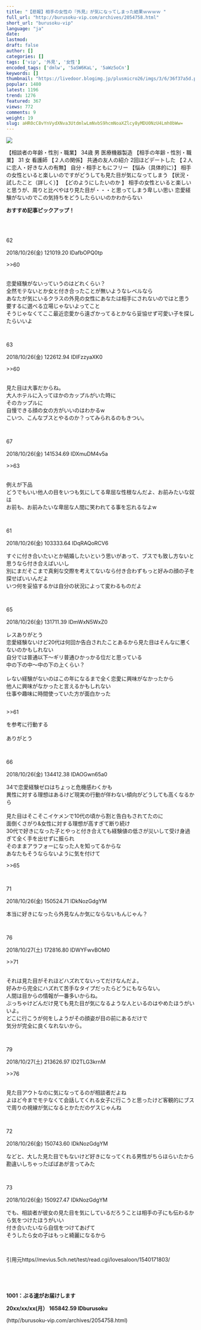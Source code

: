 ```yaml
---
title: "【悲報】相手の女性の『外見』が気になってしまった結果ｗｗｗｗ "
full_url: "http://burusoku-vip.com/archives/2054758.html"
short_url: "burusoku-vip"
language: "ja"
date: 
lastmod: 
draft: false
author: []
categories: []
tags: ['vip', '外見', '女性']
encoded_tags: ['dmlw', '5aSW6KaL', '5aWz5oCn']
keywords: []
thumbnail: "https://livedoor.blogimg.jp/plusmicro26/imgs/3/6/36f37a5d.png"
popular: 1480
latest: 1196
trend: 1276
featured: 367
views: 772
comments: 9
weight: 19
slug: aHR0cC8vYnVydXNva3UtdmlwLmNvbS9hcmNoaXZlcy8yMDU0NzU4Lmh0bWw=
---
```


![](https://livedoor.blogimg.jp/plusmicro26/imgs/3/6/36f37a5d.png)

<div><p>【相談者の年齢・性別・職業】 34歳 男 医療機器製造 【相手の年齢・性別・職業】 31 女 看護師 【２人の関係】 共通の友人の紹介 2回ほどデートした 【２人に恋人・好きな人の有無】 自分・相手ともにフリー 【悩み（具体的に）】 相手の女性といると楽しいのですがどうしても見た目が気になってしまう 【状況・試したこと（詳しく）】 【どのようにしたいのか 】 相手の女性といると楽しいと思うが、周りと比べやはり見た目が・・・と思ってしまう卑しい思い 恋愛経験がないのでこの気持ちをどうしたらいいのかわからない</p><p><b>おすすめ記事ピックアップ！</b></p> <p id='divPC2'> </p> <p></p><br> <br><p>62 <p> 2018/10/26(金) 121019.20 IDafbOPQ0tp</p></p><p> <p class='anchor'>>>60</p> <br> 恋愛経験がないっていうのはどれくらい？ <br> 全然モテないとか女と付き合ったことが無いようなレベルなら <br> あなたが気にいるクラスの外見の女性にあなたは相手にされないのではと思う <br> 要するに選べる立場じゃないよってこと <br> そうじゃなくてここ最近恋愛から遠ざかってるとかなら妥協せず可愛い子を探したらいいよ </p><br> <p>63 <p> 2018/10/26(金) 122612.94 IDIFzzyaXK0</p></p><p> <p class='anchor'>>>60</p> <br> 見た目は大事だからね。 <br>大人ホテルに入ってほかのカップルがいた時に <br> そのカップルに <br> 自慢できる顔の女の方がいいのはわかるw <br> こいつ、こんなブスとやるのか？ってみられるのもきつい。 </p><br> <p>67 <p> 2018/10/26(金) 141534.69 IDXmuDM4v5a</p></p><p> <p class='anchor'>>>63</p> <br> 例えが下品 <br> どうでもいい他人の目をいつも気にしてる卑屈な性根なんだよ、お前みたいな奴は <br> お前も、お前みたいな卑屈な人間に笑われてる事を忘れるなよw </p><br> <p>61 <p> 2018/10/26(金) 103333.64 IDqRAQoRCV6</p></p><p> すぐに付き合いたいとか結婚したいという思いがあって、ブスでも致し方ないと思うなら付き合えばいいし <br> 別にまだそこまで真剣な交際を考えてないなら付き合わずもっと好みの顔の子を探せばいいんだよ <br> いつ何を妥協するかは自分の状況によって変わるものだよ </p><br> <p>65 <p> 2018/10/26(金) 131711.39 IDmWxN5WxZ0</p></p><p> レスありがとう <br> 恋愛経験ないけど20代は何回か告白されたことあるから見た目はそんなに悪くないのかもしれない <br> 自分では普通以下〜ギリ普通ひかっかる位だと思っている <br> 中の下の中〜中の下の上くらい？ <br> <br> レない経験がないのはこの年になるまで全く恋愛に興味がなかったから <br> 他人に興味がなかったと言えるかもしれない <br> 仕事や趣味に時間使っていた方が面白かった <br> <br> <p class='anchor'>>>61</p>を参考に行動する <br> <br> ありがとう </p><br> <p>66 <p> 2018/10/26(金) 134412.38 IDAOGwn65a0</p></p><p> 34で恋愛経験ゼロはちょっと危機感わくかも <br> 異性に対する理想はあるけど現実の行動が伴わない傾向がどうしても高くなるから <br> <br> 見た目はそこそこイケメンで10代の頃から割と告白もされてたのに <br> 面倒くさがり&女性に対する理想が高すぎて断り続け <br> 30代で好きになった子とやっと付き合えても経験値の低さが災いして受け身過ぎて全く手を出せずに振られ <br> そのままアラフォーになった人を知ってるからな <br> あなたもそうならないように気を付けて<p class='anchor'>>>65</p> </p><br> <p>71 <p> 2018/10/26(金) 150524.71 IDkNozGdgYM</p></p><p> 本当に好きになったら外見なんか気にならないもんじゃん？ </p><br> <p>76 <p> 2018/10/27(土) 172816.80 IDWYFwvBOM0</p></p><p> <p class='anchor'>>>71</p> <br> それは見た目がそれほどハズれてないってだけなんだよ。 <br> 好みから完全にハズれて苦手なタイプだったらどうにもならない。 <br> 人間は目からの情報が一番多いからね。 <br> ぶっちゃけどんだけ見ても見た目が気になるような人といるのはやめたほうがいいよ。 <br> どこに行こうが何をしようがその顔姿が目の前にあるだけで <br> 気分が完全に良くなれないから。 </p><br> <p>79 <p> 2018/10/27(土) 213626.97 ID2TLG3krnM</p></p><p> <p class='anchor'>>>76</p> <br> 見た目アウトなのに気になってるのが相談者だよね <br> よほど今までモテなくて会話してくれる女子に行こうと思ったけど客観的にブスで周りの視線が気になるとかただのゲスじゃんね </p><br> <p>72 <p> 2018/10/26(金) 150743.60 IDkNozGdgYM</p></p><p> などと、大した見た目でもないけど好きになってくれる男性がちらほらいたから勘違いしちゃったばばあが言ってみた </p><br> <p>73 <p> 2018/10/26(金) 150927.47 IDkNozGdgYM</p></p><p> でも、相談者が彼女の見た目を気にしているだろうことは相手の子にも伝わるから気をつけたほうがいい <br> 付き合いたいなら自信をつけてあげて <br> そうしたら女の子はもっと綺麗になるから </p><br> <p>引用元https//mevius.5ch.net/test/read.cgi/lovesaloon/1540171803/</p> <br> <p id='csw_block'></p> <p id='divSP1'> </p> <br><p><b>1001：ぶる速がお届けします <p> 20xx/xx/xx(月） 165842.59 IDburusoku</p></b></p> <p id='divSP'> </p> </div>

(http//burusoku-vip.com/archives/2054758.html)
